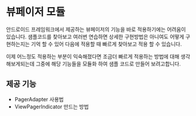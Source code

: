 # 뷰페이저 모듈

안드로이드 프레임워크에서 제공하는 뷰페이저의 기능을 바로 적용하기에는 어려움이 있습니다.
샘플코드를 찾아보고 여러번 연습하면 상세한 구현방법은 아니여도 어떻게 구현하는지는 기억 할 수
있어 다음에 적용할 때 빠르게 찾아보고 적용 할 수 있습니다. 

이제 어느정도 적용하는 부분이 익숙해졌다면 조금더 빠르게 적용하는 방법에 대해 생각해보게되는데
그중에 해당 기능들을 모듈화 하여 샘플 코드로 만들어 보려고합니다.

 
 ## 제공 기능
 - PagerAdapter 사용법
 - ViewPagerIndicator 만드는 방법
 
  